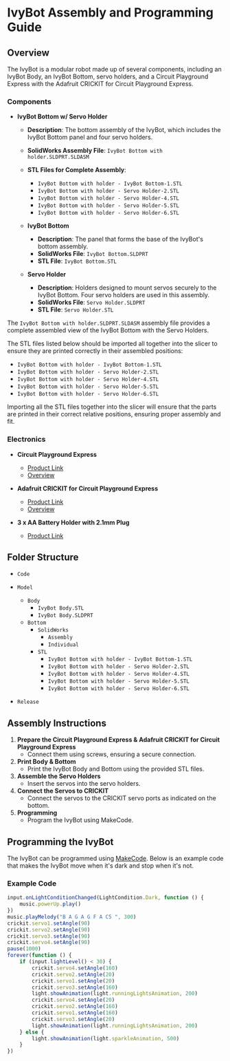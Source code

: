 # IvyBot Assembly and Programming Guide

## Overview

The IvyBot is a modular robot made up of several components, including an IvyBot Body, an IvyBot Bottom, servo holders, and a Circuit Playground Express with the Adafruit CRICKIT for Circuit Playground Express.

### Components

- **IvyBot Bottom w/ Servo Holder**
  - **Description**: The bottom assembly of the IvyBot, which includes the IvyBot Bottom panel and four servo holders.
  - **SolidWorks Assembly File**: `IvyBot Bottom with holder.SLDPRT.SLDASM`
  - **STL Files for Complete Assembly**: 
    - `IvyBot Bottom with holder - IvyBot Bottom-1.STL`
    - `IvyBot Bottom with holder - Servo Holder-2.STL`
    - `IvyBot Bottom with holder - Servo Holder-4.STL`
    - `IvyBot Bottom with holder - Servo Holder-5.STL`
    - `IvyBot Bottom with holder - Servo Holder-6.STL`
  
  - **IvyBot Bottom**
    - **Description**: The panel that forms the base of the IvyBot's bottom assembly.
    - **SolidWorks File**: `IvyBot Bottom.SLDPRT`
    - **STL File**: `IvyBot Bottom.STL`
  
  - **Servo Holder**
    - **Description**: Holders designed to mount servos securely to the IvyBot Bottom. Four servo holders are used in this assembly.
    - **SolidWorks File**: `Servo Holder.SLDPRT`
    - **STL File**: `Servo Holder.STL`

The `IvyBot Bottom with holder.SLDPRT.SLDASM` assembly file provides a complete assembled view of the IvyBot Bottom with the Servo Holders.

The STL files listed below should be imported all together into the slicer to ensure they are printed correctly in their assembled positions:
- `IvyBot Bottom with holder - IvyBot Bottom-1.STL`
- `IvyBot Bottom with holder - Servo Holder-2.STL`
- `IvyBot Bottom with holder - Servo Holder-4.STL`
- `IvyBot Bottom with holder - Servo Holder-5.STL`
- `IvyBot Bottom with holder - Servo Holder-6.STL`

Importing all the STL files together into the slicer will ensure that the parts are printed in their correct relative positions, ensuring proper assembly and fit.

### Electronics

- **Circuit Playground Express**
  - [Product Link](https://www.adafruit.com/product/3333)
  - [Overview](https://learn.adafruit.com/adafruit-circuit-playground-express/overview)

- **Adafruit CRICKIT for Circuit Playground Express**
  - [Product Link](https://www.adafruit.com/product/3093)
  - [Overview](https://learn.adafruit.com/adafruit-crickit-creative-robotic-interactive-construction-kit/overview)

- **3 x AA Battery Holder with 2.1mm Plug**
  - [Product Link](https://www.adafruit.com/product/3842)

## Folder Structure

- `Code`
- `Model`
  - `Body`
    - `IvyBot Body.STL`
    - `IvyBot Body.SLDPRT`
  - `Bottom`
    - `SolidWorks`
      - `Assembly`
      - `Individual`
    - `STL`
      - `IvyBot Bottom with holder - IvyBot Bottom-1.STL`
      - `IvyBot Bottom with holder - Servo Holder-2.STL`
      - `IvyBot Bottom with holder - Servo Holder-4.STL`
      - `IvyBot Bottom with holder - Servo Holder-5.STL`
      - `IvyBot Bottom with holder - Servo Holder-6.STL`

- `Release`

## Assembly Instructions

1. **Prepare the Circuit Playground Express & Adafruit CRICKIT for Circuit Playground Express**
   - Connect them using screws, ensuring a secure connection.
2. **Print Body & Bottom**
   - Print the IvyBot Body and Bottom using the provided STL files.
3. **Assemble the Servo Holders**
   - Insert the servos into the servo holders.
4. **Connect the Servos to CRICKIT**
   - Connect the servos to the CRICKIT servo ports as indicated on the bottom.
5. **Programming**
   - Program the IvyBot using MakeCode.

## Programming the IvyBot

The IvyBot can be programmed using [MakeCode](https://makecode.adafruit.com/). Below is an example code that makes the IvyBot move when it's dark and stop when it's not.

### Example Code

```javascript
input.onLightConditionChanged(LightCondition.Dark, function () {
    music.powerUp.play()
})
music.playMelody("B A G A G F A C5 ", 300)
crickit.servo1.setAngle(90)
crickit.servo2.setAngle(90)
crickit.servo3.setAngle(90)
crickit.servo4.setAngle(90)
pause(1000)
forever(function () {
    if (input.lightLevel() < 30) {
        crickit.servo4.setAngle(160)
        crickit.servo2.setAngle(20)
        crickit.servo1.setAngle(20)
        crickit.servo3.setAngle(160)
        light.showAnimation(light.runningLightsAnimation, 200)
        crickit.servo4.setAngle(20)
        crickit.servo2.setAngle(160)
        crickit.servo1.setAngle(160)
        crickit.servo3.setAngle(20)
        light.showAnimation(light.runningLightsAnimation, 200)
    } else {
        light.showAnimation(light.sparkleAnimation, 500)
    }
})
